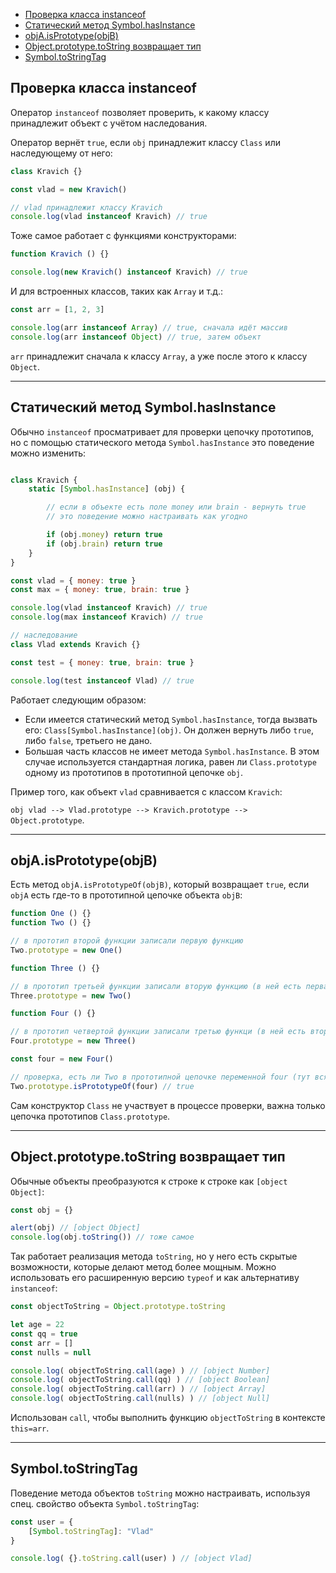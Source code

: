 - [Проверка класса instanceof](#проверка-класса-instanceof)
- [Статический метод Symbol.hasInstance](#статический-метод-symbolhasinstance)
- [objA.isPrototype(objB)](#objaisprototypeobjb)
- [Object.prototype.toString возвращает тип](#objectprototypetostring-возвращает-тип)
- [Symbol.toStringTag](#symboltostringtag)

## Проверка класса instanceof

Оператор `instanceof` позволяет проверить, к какому классу принадлежит объект с учётом наследования.

Оператор вернёт `true`, если `obj` принадлежит классу `Class` или наследующему от него:

```javascript
class Kravich {}

const vlad = new Kravich()

// vlad принадлежит классу Kravich 
console.log(vlad instanceof Kravich) // true
```

Тоже самое работает с функциями конструкторами: 

```javascript
function Kravich () {}

console.log(new Kravich() instanceof Kravich) // true
```

И для встроенных классов, таких как `Array` и т.д.: 

```javascript
const arr = [1, 2, 3]

console.log(arr instanceof Array) // true, сначала идёт массив
console.log(arr instanceof Object) // true, затем объект
```

`arr` принадлежит сначала к классу `Array`, а уже после этого к классу `Object`.
*** 

## Статический метод Symbol.hasInstance

Обычно `instanceof` просматривает для проверки цепочку прототипов, но с помощью статического метода `Symbol.hasInstance` это поведение можно изменить:

```javascript

class Kravich {
    static [Symbol.hasInstance] (obj) {

        // если в объекте есть поле money или brain - вернуть true
        // это поведение можно настраивать как угодно

        if (obj.money) return true
        if (obj.brain) return true
    }
}

const vlad = { money: true }
const max = { money: true, brain: true }

console.log(vlad instanceof Kravich) // true
console.log(max instanceof Kravich) // true

// наследование
class Vlad extends Kravich {}

const test = { money: true, brain: true }

console.log(test instanceof Vlad) // true
```

Работает следующим образом:

* Если имеется статический метод `Symbol.hasInstance`, тогда вызвать его: `Class[Symbol.hasInstance](obj)`. Он должен вернуть либо `true`, либо `false`, третьего не дано.
* Большая часть классов не имеет метода `Symbol.hasInstance`. В этом случае используется стандартная логика, равен ли `Class.prototype` одному из прототипов в прототипной цепочке `obj`.

Пример того, как объект `vlad` сравнивается с классом `Kravich`:

`obj vlad --> Vlad.prototype --> Kravich.prototype --> Object.prototype`.
***

## objA.isPrototype(objB)

Есть метод `objA.isPrototypeOf(objB)`, который возвращает `true`, если `objA` есть где-то в прототипной цепочке объекта `objB`:

```javascript
function One () {}
function Two () {}

// в прототип второй функции записали первую функцию
Two.prototype = new One()

function Three () {}

// в прототип третьей функции записали вторую функцию (в ней есть первая)
Three.prototype = new Two()

function Four () {}

// в прототип четвертой функции записали третью функци (в ней есть вторая и первая)
Four.prototype = new Three()

const four = new Four()

// проверка, есть ли Two в прототипной цепочке переменной four (тут вся цепочка функций-классов)
Two.prototype.isPrototypeOf(four) // true
```
Сам конструктор `Class` не участвует в процессе проверки, важна только цепочка прототипов `Class.prototype`.
***

## Object.prototype.toString возвращает тип

Обычные объекты преобразуются к строке к строке как `[object Object]`:

```javascript
const obj = {}

alert(obj) // [object Object]
console.log(obj.toString()) // тоже самое
```

Так работает реализация метода `toString`, но у него есть скрытые возможности, которые делают метод более мощным. Можно использовать его расширенную версию `typeof` и как альтернативу `instanceof`:

```javascript
const objectToString = Object.prototype.toString

let age = 22
const qq = true
const arr = []
const nulls = null

console.log( objectToString.call(age) ) // [object Number]
console.log( objectToString.call(qq) ) // [object Boolean]
console.log( objectToString.call(arr) ) // [object Array]
console.log( objectToString.call(nulls) ) // [object Null]
```

Использован `call`, чтобы выполнить функцию `objectToString` в контексте `this=arr`.
***

## Symbol.toStringTag 

Поведение метода объектов `toString` можно настраивать, используя спец. свойство объекта `Symbol.toStringTag`:

```javascript
const user = {
    [Symbol.toStringTag]: "Vlad"
}

console.log( {}.toString.call(user) ) // [object Vlad]
```